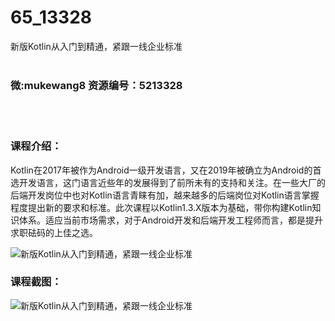 # 65_13328
新版Kotlin从入门到精通，紧跟一线企业标准
<br/></br>
<h3>微:mukewang8 资源编号：5213328</h3>
<br/></br>
<h3>课程介绍：</h3>
<p><a title="查看与 Kotlin 相关的文章" target="_blank">Kotlin</a>在2017年被作为Android一级开发语言，又在2019年被确立为Android的首选开发语言，这门语言近些年的发展得到了前所未有的支持和关注。在一些大厂的后端开发岗位中也对<a title="查看与 Kotlin 相关的文章" target="_blank">Kotlin</a>语言青睐有加，越来越多的后端岗位对Kotlin语言掌握程度提出新的要求和标准。此次课程以Kotlin1.3.X版本为基础，带你构建Kotlin知识体系。适应当前市场需求，对于Android开发和后端开发工程师而言，都是提升求职砝码的上佳之选。</p>
<p><img src="https://www.ko996.com/wp-content/uploads/img/2020/05/2-137-300x192.png" alt="新版Kotlin从入门到精通，紧跟一线企业标准"></p>
<div class="info-desc">
<h3>课程截图：</h3>
<p><img src="https://www.ko996.com/wp-content/uploads/img/2020/05/1-147.png" alt="新版Kotlin从入门到精通，紧跟一线企业标准"></p>


			
</div>
